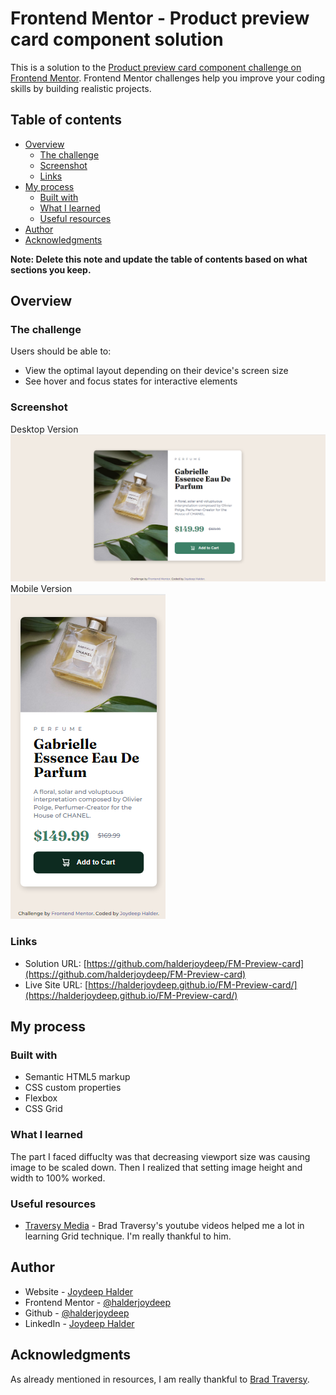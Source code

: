 # Frontend Mentor - Product preview card component solution

This is a solution to the [Product preview card component challenge on Frontend Mentor](https://www.frontendmentor.io/challenges/product-preview-card-component-GO7UmttRfa). Frontend Mentor challenges help you improve your coding skills by building realistic projects.

## Table of contents

- [Overview](#overview)
  - [The challenge](#the-challenge)
  - [Screenshot](#screenshot)
  - [Links](#links)
- [My process](#my-process)
  - [Built with](#built-with)
  - [What I learned](#what-i-learned)
  - [Useful resources](#useful-resources)
- [Author](#author)
- [Acknowledgments](#acknowledgments)

**Note: Delete this note and update the table of contents based on what sections you keep.**

## Overview

### The challenge

Users should be able to:

- View the optimal layout depending on their device's screen size
- See hover and focus states for interactive elements

### Screenshot

Desktop Version
<br>
![Desktop Screenshot](./images/screenshot-desktop.png)
<br>
Mobile Version
<br>
![Mobile Screenshot](./images/screenshot-mobile.png)

### Links

- Solution URL: [https://github.com/halderjoydeep/FM-Preview-card](https://github.com/halderjoydeep/FM-Preview-card)
- Live Site URL: [https://halderjoydeep.github.io/FM-Preview-card/](https://halderjoydeep.github.io/FM-Preview-card/)

## My process

### Built with

- Semantic HTML5 markup
- CSS custom properties
- Flexbox
- CSS Grid

### What I learned

The part I faced diffuclty was that decreasing viewport size was causing image to be scaled down. Then I realized that setting image height and width to 100% worked.

### Useful resources

- [Traversy Media](https://www.youtube.com/watch?v=0xMQfnTU6oo) - Brad Traversy's youtube videos helped me a lot in learning Grid technique. I'm really thankful to him.

## Author

- Website - [Joydeep Halder](https://joydeephalder.me)
- Frontend Mentor - [@halderjoydeep](https://www.frontendmentor.io/profile/halderjoydeep)
- Github - [@halderjoydeep](https://github.com/halderjoydeep)
- LinkedIn - [Joydeep Halder](https://linkedin.com/in/joydeep-halder)

## Acknowledgments

As already mentioned in resources, I am really thankful to [Brad Traversy](https://github.com/bradtraversy/).
